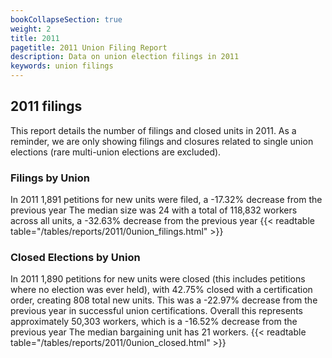 ```yaml
---
bookCollapseSection: true
weight: 2
title: 2011
pagetitle: 2011 Union Filing Report
description: Data on union election filings in 2011
keywords: union filings
---
```


## 2011 filings

This report details the number of filings and closed units in 2011. As a reminder, we are only showing filings and closures related to single union elections (rare multi-union elections are excluded).

### Filings by Union
In 2011 1,891 petitions for new units were filed, a -17.32% decrease from the previous year The median size was 24 with a total of 118,832 workers across all units, a -32.63% decrease from the previous year
{{< readtable table="/tables/reports/2011/0union_filings.html" >}}

### Closed Elections by Union
In 2011 1,890 petitions for new units were closed (this includes petitions where no election was ever held), with 42.75% closed with a certification order, creating 808 total new units. This was a -22.97% decrease from the previous year in successful union certifications. Overall this represents approximately 50,303 workers, which is a -16.52% decrease from the previous year The median bargaining unit has 21 workers.
{{< readtable table="/tables/reports/2011/0union_closed.html" >}}
